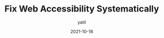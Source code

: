 ---
author: yatil
date: 2021-10-18
tags:
  - accessibility
  - wcag
  - meta
target_url: https://yatil.net/blog/fix-web-accessibility-systematically
title: Fix Web Accessibility Systematically
---
